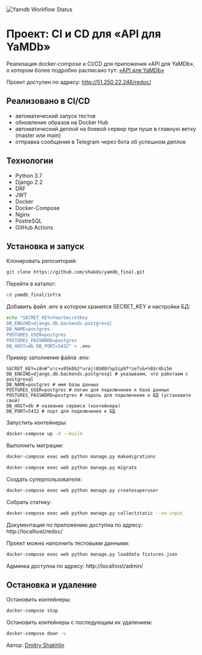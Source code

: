 ![Yamdb Workflow Status](https://github.com/shakdv/yamdb_final/actions/workflows/yamdb_workflow.yml/badge.svg?branch=master&event=push)
# Проект: CI и CD для «API для YaMDb»

Реализация docker-compose и CI/CD для приложения «API для YaMDb»,
о котором более подробно расписано тут: [«API для YaMDb»](https://github.com/shakdv/api_yamdb) 

Проект доступен по адресу: http://51.250.22.246/redoc/


## Реализовано в CI/CD
* автоматический запуск тестов
* обновление образов на Docker Hub
* автоматический деплой на боевой сервер при пуше в главную ветку (master или main)
* отправка сообщения в Telegram через бота об успешном деплое

## Технологии
* Python 3.7
* Django 2.2
* DRF
* JWT
* Docker
* Docker-Compose
* Nginx
* PostreSQL
* GitHub Actions

## Установка и запуск

Клонировать репозиторий:
```bash
git clone https://github.com/shakdv/yamdb_final.git
```

Перейти в каталог:
```bash
cd yamdb_final/infra
```

Добавить файл .env в котором хранится SECRET_KEY и настройки БД:
```bash
echo "SECRET_KEY=YourSecretKey 
DB_ENGINE=django.db.backends.postgresql 
DB_NAME=postgres 
POSTGRES_USER=postgres 
POSTGRES_PASSWORD=postgres 
DB_HOST=db DB_PORT=5432" > .env
```
Пример заполнения файла .env:
```
SECRET_KEY=i8n#^u!c+u95k0b2*uraj)8b00(%p3ip9f*ze7s&+%8$r4bi5m
DB_ENGINE=django.db.backends.postgresql # указываем, что работаем с postgresql 
DB_NAME=postgres # имя базы данных 
POSTGRES_USER=postgres # логин для подключения к базе данных 
POSTGRES_PASSWORD=postgres # пароль для подключения к БД (установите свой) 
DB_HOST=db # название сервиса (контейнера) 
DB_PORT=5432 # порт для подключения к БД 
```
Запустить контейнеры:
```bash
docker-compose up -d --build
```
Выполнить миграции:
```bash
docker-compose exec web python manage.py makemigrations
```
```bash
docker-compose exec web python manage.py migrate
```

Создать суперпользователя:
```bash
docker-compose exec web python manage.py createsuperuser
```
Собрать статику:
```bash
docker-compose exec web python manage.py collectstatic --no-input
```
Документация по приложению доступна по адресу: http://localhost/redoc/

Проект можно наполнить тестовыми данными:
```bash
docker-compose exec web python manage.py loaddata fixtures.json
```
Админка доступна по адресу: http://localhost/admin/

## Остановка и удаление
Остановить контейнеры:
```bash
docker-compose stop
```
Остановить контейнеры с последующим их удалением:
```bash
docker-compose down -v
```


Автор: [Dmitry Shakhlin](https://github.com/shakdv)